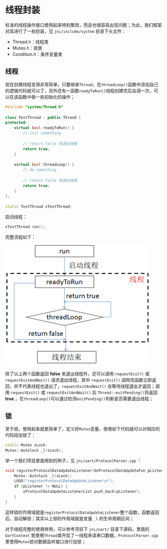 # 线程封装
标准的线程操作接口使用起来特别繁琐，而且也很容易出现问题；为此，我们框架对其进行了一些封装，见 `jni/include/system` 目录下头文件：
* Thread.h：线程类
* Mutex.h：锁类
* Condition.h：条件变量类

## 线程
现在创建线程变得非常简单，只要继承`Thread`，在`threadLoop()`函数中添加自己的逻辑代码就可以了，另外还有一函数`readyToRun()`线程创建完后会调一次，可以在该函数中做一些初始化的操作；

```c++
#include "system/Thread.h"

class TestThread : public Thread {
protected:
	virtual bool readyToRun() {
		// init something
		
		// return false 将退出线程
		return true;
	}
	
	virtual bool threadLoop() {
		// do something
		
		// return false 将退出线程
		return true;
	}
};

static TestThread sTestThread;
```
启动线程：
```c++
sTestThread.run();
```
完整流程如下：

![](images/threadloop.png)

除了以上两个函数返回 **false** 来退出线程外，还可以调用 `requestExit()` 或 `requestExitAndWait()` 请求退出线程，其中 `requestExit()` 调用完函数立即返回，并不代表线程也退出了，`requestExitAndWait()` 会等待线程退出才返回；调用 `requestExit()` 或 `requestExitAndWait()` 后 `Thread::exitPending()`将返回 **true** ，在`threadLoop()`可以通过检测`exitPending()`判断是否需要退出线程；

## 锁
至于锁，使用起来就更简单了，定义好`Mutex`变量，使用如下代码就可以对相应的代码段加锁了：
```c++
static Mutex sLock;
Mutex::Autolock _l(sLock);
```
举一个我们项目里面用到的例子，见 `jni/uart/ProtocolParser.cpp` ：
```c++
void registerProtocolDataUpdateListener(OnProtocolDataUpdateFun pListener) {
	Mutex::Autolock _l(sLock);
	LOGD("registerProtocolDataUpdateListener\n");
	if (pListener != NULL) {
		sProtocolDataUpdateListenerList.push_back(pListener);
	}
}
```
这样锁的作用域就是`registerProtocolDataUpdateListener`整个函数，函数返回后，自动解锁；其实以上锁的作用域就是变量 `_l` 的生命周期区间；<br/>

对于线程完整的使用样例，可以参考项目下 `jni/uart/` 目录下源码，里面的 `UartContext` 里使用`Thread`类开启了一线程来读串口数据，`ProtocolParser.cpp` 里使用`Mutex`锁对数据监听接口进行加锁；